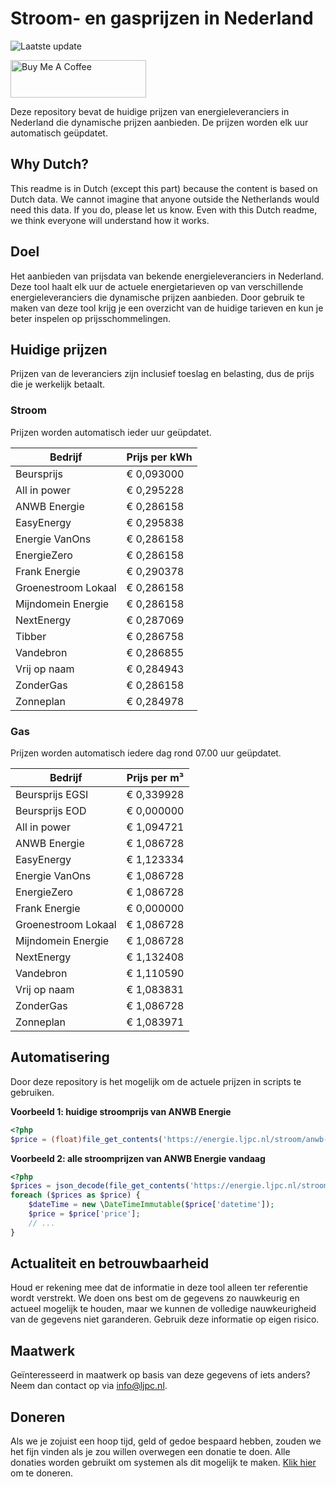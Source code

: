 # Stroom- en gasprijzen in Nederland

![Laatste update](https://img.shields.io/badge/laatste%20update-2023--08--29%2012%3A00%20CET-brightgreen)

<a href="https://www.buymeacoffee.com/Lars-" target="_blank"><img src="https://cdn.buymeacoffee.com/buttons/v2/default-orange.png" alt="Buy Me A Coffee" height="60" style="height: 60px !important;width: 217px !important;" ></a>

Deze repository bevat de huidige prijzen van energieleveranciers in Nederland die dynamische prijzen aanbieden. De prijzen worden elk uur automatisch geüpdatet.

## Why Dutch?

This readme is in Dutch (except this part) because the content is based on Dutch data. We cannot imagine that anyone outside the Netherlands would need this data. If you do, please let us know. Even with this Dutch readme, we think
everyone will understand how it works.

## Doel

Het aanbieden van prijsdata van bekende energieleveranciers in Nederland. Deze tool haalt elk uur de actuele energietarieven op van verschillende energieleveranciers die dynamische prijzen aanbieden. Door gebruik te maken van deze tool
krijg je een overzicht van de huidige tarieven en kun je beter inspelen op prijsschommelingen.

## Huidige prijzen

Prijzen van de leveranciers zijn inclusief toeslag en belasting, dus de prijs die je werkelijk betaalt.

### Stroom

Prijzen worden automatisch ieder uur geüpdatet.

 Bedrijf | Prijs per kWh 
---------|---------------
Beursprijs | € 0,093000
All in power | € 0,295228
ANWB Energie | € 0,286158
EasyEnergy | € 0,295838
Energie VanOns | € 0,286158
EnergieZero | € 0,286158
Frank Energie | € 0,290378
Groenestroom Lokaal | € 0,286158
Mijndomein Energie | € 0,286158
NextEnergy | € 0,287069
Tibber | € 0,286758
Vandebron | € 0,286855
Vrij op naam | € 0,284943
ZonderGas | € 0,286158
Zonneplan | € 0,284978


### Gas

Prijzen worden automatisch iedere dag rond 07.00 uur geüpdatet.

 Bedrijf | Prijs per m³ 
---------|--------------
Beursprijs EGSI | € 0,339928
Beursprijs EOD | € 0,000000
All in power | € 1,094721
ANWB Energie | € 1,086728
EasyEnergy | € 1,123334
Energie VanOns | € 1,086728
EnergieZero | € 1,086728
Frank Energie | € 0,000000
Groenestroom Lokaal | € 1,086728
Mijndomein Energie | € 1,086728
NextEnergy | € 1,132408
Vandebron | € 1,110590
Vrij op naam | € 1,083831
ZonderGas | € 1,086728
Zonneplan | € 1,083971


## Automatisering

Door deze repository is het mogelijk om de actuele prijzen in scripts te gebruiken.

**Voorbeeld 1: huidige stroomprijs van ANWB Energie**

```php
<?php
$price = (float)file_get_contents('https://energie.ljpc.nl/stroom/anwb-energie-nu.txt');

```

**Voorbeeld 2: alle stroomprijzen van ANWB Energie vandaag**

```php
<?php
$prices = json_decode(file_get_contents('https://energie.ljpc.nl/stroom/all-in-power-vandaag.json'),true);
foreach ($prices as $price) {
    $dateTime = new \DateTimeImmutable($price['datetime']);
    $price = $price['price'];
    // ...
}
```

## Actualiteit en betrouwbaarheid

Houd er rekening mee dat de informatie in deze tool alleen ter referentie wordt verstrekt. We doen ons best om de gegevens zo nauwkeurig en actueel mogelijk te houden, maar we kunnen de volledige nauwkeurigheid van de gegevens niet
garanderen. Gebruik deze informatie op eigen risico.

## Maatwerk

Geïnteresseerd in maatwerk op basis van deze gegevens of iets anders? Neem dan contact op
via [info@ljpc.nl](mailto:info@ljpc.nl?subject=Energie%20prijzen).

## Doneren

Als we je zojuist een hoop tijd, geld of gedoe bespaard hebben, zouden we het fijn vinden als je zou willen overwegen een
donatie te doen. Alle donaties worden gebruikt om systemen als dit mogelijk te
maken. [Klik hier](https://www.buymeacoffee.com/Lars-) om te doneren.
